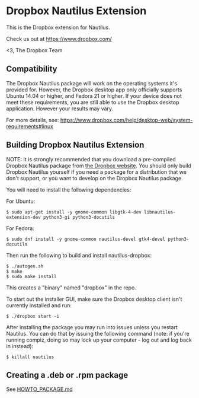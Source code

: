 # Dropbox Nautilus Extension

This is the Dropbox extension for Nautilus.

Check us out at https://www.dropbox.com/

<3,
The Dropbox Team

## Compatibility

The Dropbox Nautilus package will work on the operating systems it's provided
for. However, the Dropbox desktop app only officially supports Ubuntu 14.04 or
higher, and Fedora 21 or higher. If your device does not meet these requirements,
you are still able to use the Dropbox desktop application. However your results
may vary.

For more details, see: https://www.dropbox.com/help/desktop-web/system-requirements#linux

## Building Dropbox Nautilus Extension

NOTE: It is strongly recommended that you download a pre-compiled
Dropbox Nautilus package from [the Dropbox
website](https://www.dropbox.com/install-linux). You should only build
Dropbox Nautilus yourself if you need a package for a distribution
that we don't support, or you want to develop on the Dropbox Nautilus
package.

You will need to install the following dependencies:

For Ubuntu:

```
$ sudo apt-get install -y gnome-common libgtk-4-dev libnautilus-extension-dev python3-gi python3-docutils
```

For Fedora:

```
$ sudo dnf install -y gnome-common nautilus-devel gtk4-devel python3-docutils
```

Then run the following to build and install nautilus-dropbox:
```
$ ./autogen.sh
$ make
$ sudo make install
```

This creates a "binary" named "dropbox" in the repo.

To start out the installer GUI, make sure the Dropbox desktop client
isn't currently installed and run:

```
$ ./dropbox start -i
```


After installing the package you may run into issues unless you
restart Nautilus. You can do that by issuing the following command
(note: if you're running compiz, doing so may lock up your computer -
log out and log back in instead):

```
$ killall nautilus
```

## Creating a .deb or .rpm package

See [HOWTO_PACKAGE.md](HOWTO_PACKAGE.md)
